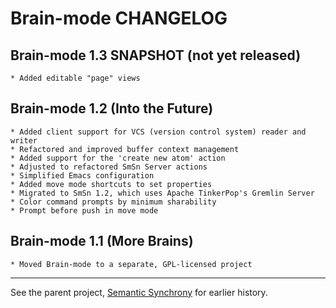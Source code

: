 Brain-mode CHANGELOG
====================

Brain-mode 1.3 SNAPSHOT (not yet released)
----------------------------------------
~~~~~~~~~~~~~~~~~~~~~~~~~~~~~~~~~~~~~~~~~~~~~~~~~~~~~~~~~~~~~~~~~~~~~~~~~~~~~~~~
* Added editable "page" views
~~~~~~~~~~~~~~~~~~~~~~~~~~~~~~~~~~~~~~~~~~~~~~~~~~~~~~~~~~~~~~~~~~~~~~~~~~~~~~~~

Brain-mode 1.2 (Into the Future)
----------------------------------------
~~~~~~~~~~~~~~~~~~~~~~~~~~~~~~~~~~~~~~~~~~~~~~~~~~~~~~~~~~~~~~~~~~~~~~~~~~~~~~~~
* Added client support for VCS (version control system) reader and writer
* Refactored and improved buffer context management
* Added support for the 'create new atom' action
* Adjusted to refactored SmSn Server actions
* Simplified Emacs configuration
* Added move mode shortcuts to set properties
* Migrated to SmSn 1.2, which uses Apache TinkerPop's Gremlin Server
* Color command prompts by minimum sharability
* Prompt before push in move mode
~~~~~~~~~~~~~~~~~~~~~~~~~~~~~~~~~~~~~~~~~~~~~~~~~~~~~~~~~~~~~~~~~~~~~~~~~~~~~~~~

Brain-mode 1.1 (More Brains)
----------------------------------------
~~~~~~~~~~~~~~~~~~~~~~~~~~~~~~~~~~~~~~~~~~~~~~~~~~~~~~~~~~~~~~~~~~~~~~~~~~~~~~~~
* Moved Brain-mode to a separate, GPL-licensed project
~~~~~~~~~~~~~~~~~~~~~~~~~~~~~~~~~~~~~~~~~~~~~~~~~~~~~~~~~~~~~~~~~~~~~~~~~~~~~~~~

----------------------------------------
See the parent project, [Semantic Synchrony](https://github.com/joshsh/smsn) for earlier history.
